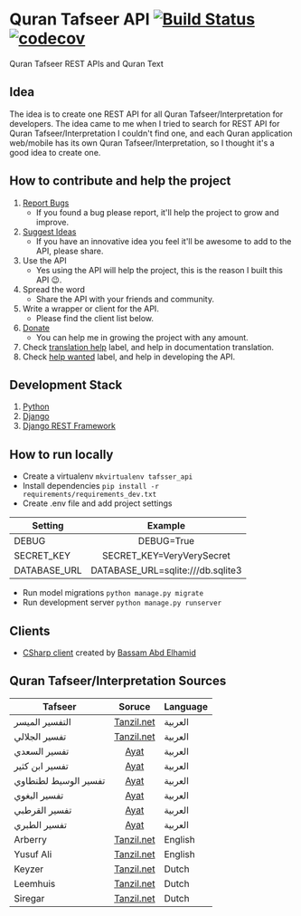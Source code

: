 # Quran Tafseer API [![Build Status](https://travis-ci.org/EmadMokhtar/tafseer_api.svg?branch=master)](https://travis-ci.org/EmadMokhtar/tafseer_api) [![codecov](https://codecov.io/gh/EmadMokhtar/tafseer_api/branch/master/graph/badge.svg)](https://codecov.io/gh/EmadMokhtar/tafseer_api)

Quran Tafseer REST APIs and Quran Text

## Idea

The idea is to create one REST API for all Quran Tafseer/Interpretation for developers.
The idea came to me when I tried to search for REST API for Quran Tafseer/Interpretation I couldn't find one,
and each Quran application web/mobile has its own Quran Tafseer/Interpretation, so I thought it's a good idea
to create one.


## How to contribute and help the project

1. [Report Bugs](https://github.com/EmadMokhtar/tafseer_api/issues/new)
    * If you found a bug please report, it'll help the project to grow and improve.
1. [Suggest Ideas](https://github.com/EmadMokhtar/tafseer_api/issues/new)
    * If you have an innovative idea you feel it'll be awesome to add to the API, please share.
1. Use the API
    * Yes using the API will help the project, this is the reason I built this API 😉.
1. Spread the word
    * Share the API with your friends and community.
1. Write a wrapper or client for the API.
    * Please find the client list below.
1. [Donate](https://www.paypal.me/emadhabib/1)
    * You can help me in growing the project with any amount.
1. Check [translation help](https://github.com/EmadMokhtar/tafseer_api/labels/translation%20help) label, and help in documentation translation.
1. Check [help wanted](https://github.com/EmadMokhtar/tafseer_api/labels/help%20wanted) label, and help in developing the API.

## Development Stack

1. [Python](https://www.python.org/)
1. [Django](https://www.djangoproject.com/)
1. [Django REST Framework](http://www.django-rest-framework.org/)

## How to run locally

* Create a virtualenv
    `mkvirtualenv tafsser_api`
* Install dependencies
    `pip install -r requirements/requirements_dev.txt`
* Create .env file and add project settings

|   Setting    |    Example     |
| ------------- |:-------------:|
|   DEBUG    |    DEBUG=True     |
|   SECRET_KEY    |    SECRET_KEY=VeryVerySecret     |
|   DATABASE_URL    |    DATABASE_URL=sqlite:///db.sqlite3     |


* Run model migrations
    `python manage.py migrate`
* Run development server
    `python manage.py runserver`

## Clients

* [CSharp client](https://github.com/xh0/QuranTafseerCSharpClient) created by [Bassam Abd Elhamid](https://github.com/xh0)


## Quran Tafseer/Interpretation Sources

|   Tafseer    |   Soruce      | Language |
| ------------- |:-------------:|---------|
|التفسير الميسر| [Tanzil.net](http://tanzil.net/trans/) | العربية |
|تفسير الجلالي| [Tanzil.net](http://tanzil.net/trans/)     | العربية 
|تفسير السعدي| [Ayat](http://quran.ksu.edu.sa)| العربية 
|تفسير ابن كثير| [Ayat](http://quran.ksu.edu.sa)| العربية 
|تفسير الوسيط لطنطاوي| [Ayat](http://quran.ksu.edu.sa)| العربية 
|تفسير البغوي| [Ayat](http://quran.ksu.edu.sa)| العربية 
|تفسير القرطبي| [Ayat](http://quran.ksu.edu.sa)| العربية 
|تفسير الطبري| [Ayat](http://quran.ksu.edu.sa)|  العربية 
Arberry | [Tanzil.net](http://tanzil.net/trans/) | English |
Yusuf Ali | [Tanzil.net](http://tanzil.net/trans/) |English |
Keyzer | [Tanzil.net](http://tanzil.net/trans/) | Dutch |
Leemhuis | [Tanzil.net](http://tanzil.net/trans/) | Dutch |
Siregar | [Tanzil.net](http://tanzil.net/trans/) | Dutch |